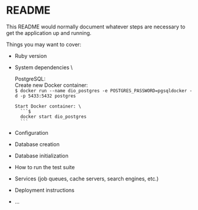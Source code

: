# README

This README would normally document whatever steps are necessary to get the
application up and running.

Things you may want to cover:

* Ruby version

* System dependencies \

    PostgreSQL:\
      Create new Docker container: \
        ```$
        docker run --name dio_postgres -e POSTGRES_PASSWORD=pgsqldocker -d -p 5433:5432 postgres
        ```

      Start Docker container: \
        ```$
        docker start dio_postgres
        ```

* Configuration

* Database creation

* Database initialization

* How to run the test suite

* Services (job queues, cache servers, search engines, etc.)

* Deployment instructions

* ...
